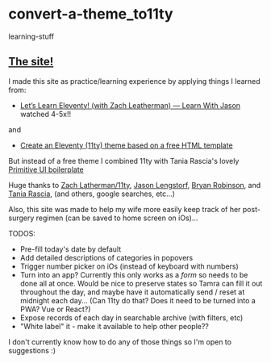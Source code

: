 # convert-a-theme_to11ty
learning-stuff

## [The site!](https://tamras-checklist.netlify.com/)

I made this site as practice/learning experience by applying things I learned from:
* [Let’s Learn Eleventy! (with Zach Leatherman) — Learn With Jason](https://www.youtube.com/watch?v=j8mJrhhdHWc) watched 4-5x!!

and

* [Create an Eleventy (11ty) theme based on a free HTML template](https://bryanlrobinson.com/blog/create-11ty-theme-from-static-html-template/)

But instead of a free theme I combined 11ty with Tania Rascia's lovely [Primitive UI boilerplate](https://taniarascia.github.io/primitive/)

Huge thanks to [Zach Latherman/11ty](https://www.11ty.dev/), [Jason Lengstorf](https://www.learnwithjason.dev/), [Bryan Robinson](https://bryanlrobinson.com/), and [Tania Rascia](https://github.com/taniarascia), (and others, google searches, etc...)

Also, this site was made to help my wife more easily keep track of her post-surgery regimen (can be saved to home screen on iOs)...

TODOS:
* Pre-fill today's date by default
* Add detailed descriptions of categories in popovers
* Trigger number picker on iOs (instead of keyboard with numbers)
* Turn into an app? Currently this only works as a _form_ so needs to be done all at once. Would be nice to preserve states so Tamra can fill it out throughout the day, and maybe have it automatically send / reset at midnight each day... (Can 11ty do that? Does it need to be turned into a PWA? Vue or React?)
* Expose records of each day in searchable archive (with filters, etc) 
* "White label" it - make it available to help other people??

I don't currently know how to do any of those things so I'm open to suggestions :)
